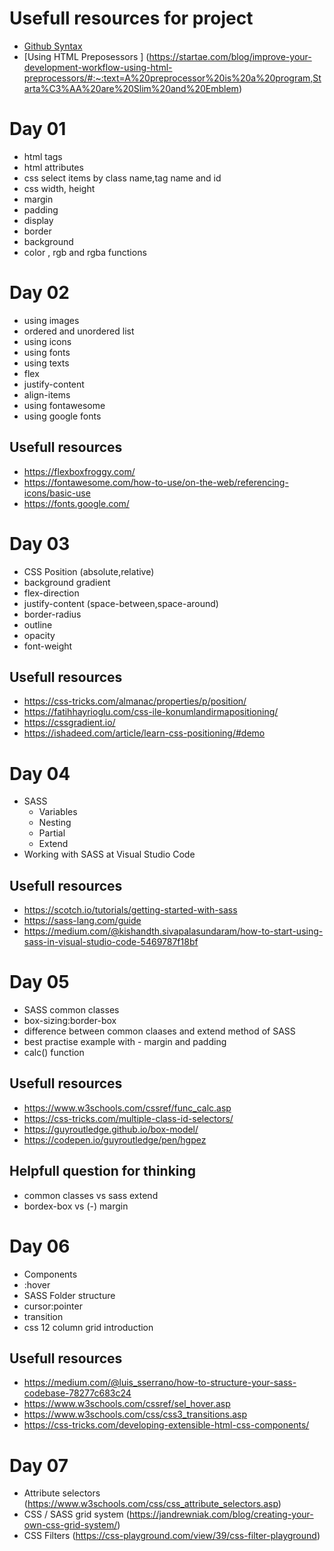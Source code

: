 # Usefull resources for project 
- [Github Syntax](https://docs.github.com/en/free-pro-team@latest/github/writing-on-github/basic-writing-and-formatting-syntax)
- [Using HTML Preposessors ] (https://startae.com/blog/improve-your-development-workflow-using-html-preprocessors/#:~:text=A%20preprocessor%20is%20a%20program,Starta%C3%AA%20are%20Slim%20and%20Emblem)

# Day 01
- html tags
- html attributes
- css select items by class name,tag name and id
- css width, height
- margin
- padding
- display
- border
- background
- color , rgb and rgba functions

# Day 02
- using images
- ordered and unordered list
- using icons 
- using fonts 
- using texts
- flex 
- justify-content
- align-items
- using fontawesome 
- using google fonts

## Usefull resources
- https://flexboxfroggy.com/
- https://fontawesome.com/how-to-use/on-the-web/referencing-icons/basic-use
- https://fonts.google.com/

# Day 03

- CSS Position (absolute,relative)
- background gradient
- flex-direction
- justify-content (space-between,space-around)
- border-radius
- outline
- opacity
- font-weight

## Usefull resources
- https://css-tricks.com/almanac/properties/p/position/
- https://fatihhayrioglu.com/css-ile-konumlandirmapositioning/
- https://cssgradient.io/
- https://ishadeed.com/article/learn-css-positioning/#demo

# Day 04

- SASS 
    - Variables
    - Nesting
    - Partial
    - Extend
- Working with SASS at Visual Studio Code

## Usefull resources
- https://scotch.io/tutorials/getting-started-with-sass
- https://sass-lang.com/guide
- https://medium.com/@kishandth.sivapalasundaram/how-to-start-using-sass-in-visual-studio-code-5469787f18bf

# Day 05

- SASS common classes
- box-sizing:border-box
- difference between common claases and extend method of SASS
- best practise example with - margin and padding
- calc() function 

## Usefull resources
- https://www.w3schools.com/cssref/func_calc.asp
- https://css-tricks.com/multiple-class-id-selectors/
- https://guyroutledge.github.io/box-model/
- https://codepen.io/guyroutledge/pen/hgpez

## Helpfull question for thinking
- common classes vs sass extend
- bordex-box vs (-) margin

# Day 06

- Components
- :hover
- SASS Folder structure
- cursor:pointer
- transition 
- css 12 column grid introduction


## Usefull resources
- https://medium.com/@luis_sserrano/how-to-structure-your-sass-codebase-78277c683c24
- https://www.w3schools.com/cssref/sel_hover.asp
- https://www.w3schools.com/css/css3_transitions.asp
- https://css-tricks.com/developing-extensible-html-css-components/

# Day 07

- Attribute selectors (https://www.w3schools.com/css/css_attribute_selectors.asp)
- CSS / SASS grid system  (https://jandrewniak.com/blog/creating-your-own-css-grid-system/)
- CSS Filters (https://css-playground.com/view/39/css-filter-playground)



